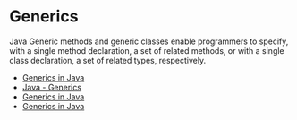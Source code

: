 # Generics

Java Generic methods and generic classes enable programmers to specify, with a single method declaration, a set of related methods, or with a single class declaration, a set of related types, respectively.

- [Generics in Java](https://www.geeksforgeeks.org/generics-in-java/)
- [Java - Generics](https://www.tutorialspoint.com/java/java_generics.htm)
- [Generics in Java](https://www.javatpoint.com/generics-in-java)
- [Generics in Java](https://www.youtube.com/watch?v=XMvznsY02Mk)